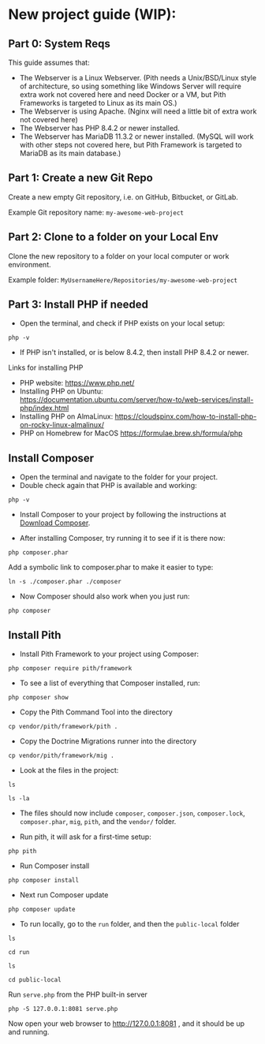 # New project guide (WIP):

## Part 0: System Reqs

This guide assumes that:
- The Webserver is a Linux Webserver. (Pith needs a Unix/BSD/Linux style of architecture, so using something like Windows Server will require extra work not covered here and need Docker or a VM, but Pith Frameworks is targeted to Linux as its main OS.)
- The Webserver is using Apache. (Nginx will need a little bit of extra work not covered here)
- The Webserver has PHP 8.4.2 or newer installed.
- The Webserver has MariaDB 11.3.2 or newer installed. (MySQL will work with other steps not covered here, but Pith Framework is targeted to MariaDB as its main database.)

## Part 1: Create a new Git Repo

Create a new empty Git repository, i.e. on GitHub, Bitbucket, or GitLab. 

Example Git repository name: `my-awesome-web-project`

## Part 2: Clone to a folder on your Local Env

Clone the new repository to a folder on your local computer or work environment. 

Example folder: `MyUsernameHere/Repositories/my-awesome-web-project`

## Part 3: Install PHP if needed


- Open the terminal, and check if PHP exists on your local setup:

``` 
php -v
```

- If PHP isn't installed, or is below 8.4.2, then install PHP 8.4.2 or newer.

Links for installing PHP

- PHP website: https://www.php.net/
- Installing PHP on Ubuntu: https://documentation.ubuntu.com/server/how-to/web-services/install-php/index.html
- Installing PHP on AlmaLinux: https://cloudspinx.com/how-to-install-php-on-rocky-linux-almalinux/
- PHP on Homebrew for MacOS https://formulae.brew.sh/formula/php
## Install Composer

- Open the terminal and navigate to the folder for your project.
- Double check again that PHP is available and working:
``` 
php -v
```
- Install Composer to your project by following the instructions at [Download Composer](https://getcomposer.org/download/).

- After installing Composer, try running it to see if it is there now:
```
php composer.phar 
```

Add a symbolic link to composer.phar to make it easier to type:
```
ln -s ./composer.phar ./composer
```

- Now Composer should also work when you just run:
```
php composer
```



## Install Pith

- Install Pith Framework to your project using Composer:

```
php composer require pith/framework
```

- To see a list of everything that Composer installed, run:

```
php composer show
```

- Copy the Pith Command Tool into the directory
```
cp vendor/pith/framework/pith .
```

- Copy the Doctrine Migrations runner into the directory
```
cp vendor/pith/framework/mig .
```

- Look at the files in the project:

```
ls 

ls -la
```

- The files should now include `composer`, `composer.json`, `composer.lock`, `composer.phar`, `mig`, `pith`, and the `vendor/` folder.

- Run pith, it will ask for a first-time setup:

```
php pith
```


- Run Composer install

```
php composer install
```

- Next run Composer update

```
php composer update
```

- To run locally, go to the `run` folder, and then the `public-local` folder
```
ls

cd run

ls

cd public-local
```

Run `serve.php` from the PHP built-in server
```
php -S 127.0.0.1:8081 serve.php
```

Now open your web browser to http://127.0.0.1:8081 , and it should be up and running.